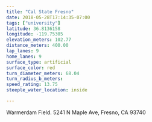 ```yaml
---
title: "Cal State Fresno"
date: 2018-05-28T17:14:35-07:00
tags: ["university"]
latitude: 36.8136158
longitude: -119.75305
elevation_meters: 102.77
distance_meters: 400.00
lap_lanes: 9
home_lanes: 9
surface_type: artificial
surface_color: red
turn_diameter_meters: 68.04
turn_radius_b_meters: 
speed_rating: 13.75
steeple_water_location: inside

---
```

Warmerdam Field. 5241 N Maple Ave, Fresno, CA 93740
<!--more-->
